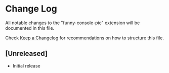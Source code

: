 # Change Log

All notable changes to the "funny-console-pic" extension will be documented in this file.

Check [Keep a Changelog](http://keepachangelog.com/) for recommendations on how to structure this file.

## [Unreleased]

- Initial release